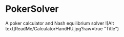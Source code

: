 # PokerSolver
A poker calculator and Nash equilibrium solver
![Alt text]ReadMe/CalculatorHandHU.jpg?raw=true "Title")

